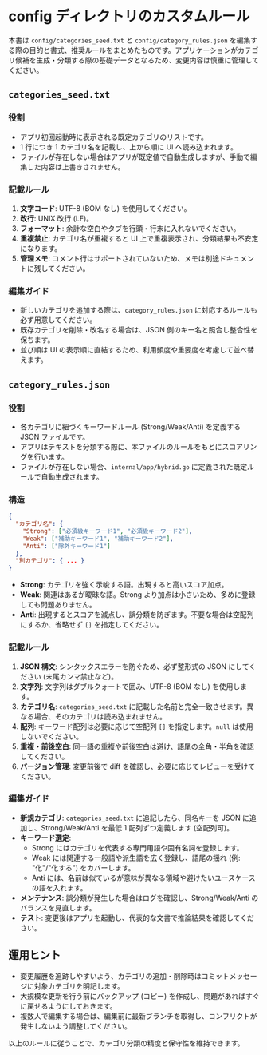 # config ディレクトリのカスタムルール

本書は `config/categories_seed.txt` と `config/category_rules.json` を編集する際の目的と書式、推奨ルールをまとめたものです。アプリケーションがカテゴリ候補を生成・分類する際の基礎データとなるため、変更内容は慎重に管理してください。

## `categories_seed.txt`

### 役割
- アプリ初回起動時に表示される既定カテゴリのリストです。
- 1 行につき 1 カテゴリ名を記載し、上から順に UI へ読み込まれます。
- ファイルが存在しない場合はアプリが既定値で自動生成しますが、手動で編集した内容は上書きされません。

### 記載ルール
1. **文字コード**: UTF-8 (BOM なし) を使用してください。
2. **改行**: UNIX 改行 (LF)。
3. **フォーマット**: 余計な空白やタブを行頭・行末に入れないでください。
4. **重複禁止**: カテゴリ名が重複すると UI 上で重複表示され、分類結果も不安定になります。
5. **管理メモ**: コメント行はサポートされていないため、メモは別途ドキュメントに残してください。

### 編集ガイド
- 新しいカテゴリを追加する際は、`category_rules.json` に対応するルールも必ず用意してください。
- 既存カテゴリを削除・改名する場合は、JSON 側のキー名と照合し整合性を保ちます。
- 並び順は UI の表示順に直結するため、利用頻度や重要度を考慮して並べ替えます。

## `category_rules.json`

### 役割
- 各カテゴリに紐づくキーワードルール (Strong/Weak/Anti) を定義する JSON ファイルです。
- アプリはテキストを分類する際に、本ファイルのルールをもとにスコアリングを行います。
- ファイルが存在しない場合、`internal/app/hybrid.go` に定義された既定ルールで自動生成されます。

### 構造
```json
{
  "カテゴリ名": {
    "Strong": ["必須級キーワード1", "必須級キーワード2"],
    "Weak": ["補助キーワード1", "補助キーワード2"],
    "Anti": ["除外キーワード1"]
  },
  "別カテゴリ": { ... }
}
```
- **Strong**: カテゴリを強く示唆する語。出現すると高いスコア加点。
- **Weak**: 関連はあるが曖昧な語。Strong より加点は小さいため、多めに登録しても問題ありません。
- **Anti**: 出現するとスコアを減点し、誤分類を防ぎます。不要な場合は空配列にするか、省略せず `[]` を指定してください。

### 記載ルール
1. **JSON 構文**: シンタックスエラーを防ぐため、必ず整形式の JSON にしてください (末尾カンマ禁止など)。
2. **文字列**: 文字列はダブルクォートで囲み、UTF-8 (BOM なし) を使用します。
3. **カテゴリ名**: `categories_seed.txt` に記載した名前と完全一致させます。異なる場合、そのカテゴリは読み込まれません。
4. **配列**: キーワード配列は必要に応じて空配列 `[]` を指定します。`null` は使用しないでください。
5. **重複・前後空白**: 同一語の重複や前後空白は避け、語尾の全角・半角を確認してください。
6. **バージョン管理**: 変更前後で diff を確認し、必要に応じてレビューを受けてください。

### 編集ガイド
- **新規カテゴリ**: `categories_seed.txt` に追記したら、同名キーを JSON に追加し、Strong/Weak/Anti を最低 1 配列ずつ定義します (空配列可)。
- **キーワード選定**:
  - Strong にはカテゴリを代表する専門用語や固有名詞を登録します。
  - Weak には関連する一般語や派生語を広く登録し、語尾の揺れ (例: "化"/"化する") をカバーします。
  - Anti には、名前は似ているが意味が異なる領域や避けたいユースケースの語を入れます。
- **メンテナンス**: 誤分類が発生した場合はログを確認し、Strong/Weak/Anti のバランスを見直します。
- **テスト**: 変更後はアプリを起動し、代表的な文書で推論結果を確認してください。

## 運用ヒント
- 変更履歴を追跡しやすいよう、カテゴリの追加・削除時はコミットメッセージに対象カテゴリを明記します。
- 大規模な更新を行う前にバックアップ (コピー) を作成し、問題があればすぐに戻せるようにしておきます。
- 複数人で編集する場合は、編集前に最新ブランチを取得し、コンフリクトが発生しないよう調整してください。

以上のルールに従うことで、カテゴリ分類の精度と保守性を維持できます。
